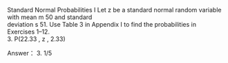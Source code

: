 Standard Normal Probabilities I Let z be a standard normal random variable with mean m 50 and standard  
deviation s 51. Use Table 3 in Appendix I to find the probabilities in Exercises 1–12.  
3. P(22.33 , z , 2.33)  

Answer：  3. 1/5  
